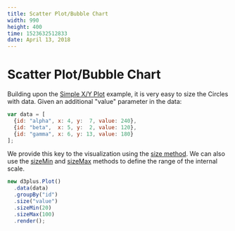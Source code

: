 ```yaml
---
title: Scatter Plot/Bubble Chart
width: 990
height: 400
time: 1523632512833
date: April 13, 2018
---
```


# Scatter Plot/Bubble Chart

Building upon the [Simple X/Y Plot](http://d3plus.org/examples/d3plus-plot/getting-started/) example, it is very easy to size the Circles with data. Given an additional "value" parameter in the data:

```js
var data = [
  {id: "alpha", x: 4, y:  7, value: 240},
  {id: "beta",  x: 5, y:  2, value: 120},
  {id: "gamma", x: 6, y: 13, value: 180}
];
```

We provide this key to the visualization using the [size method](http://d3plus.org/docs/#Plot.size). We can also use the [sizeMin](http://d3plus.org/docs/#Plot.sizeMin) and [sizeMax](http://d3plus.org/docs/#Plot.sizeMax) methods to define the range of the internal scale.

```js
new d3plus.Plot()
  .data(data)
  .groupBy("id")
  .size("value")
  .sizeMin(20)
  .sizeMax(100)
  .render();
```
